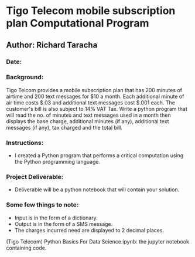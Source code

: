 # Tigo Telecom mobile subscription plan Computational Program

## Author: Richard Taracha

### Date:


### Background:
Tigo Telcom provides a mobile subscription plan that has 200 minutes of airtime and 200 text messages for $10 a month. Each additional minute of air time costs $.03 and additional text messages cost $.001 each. The customer's bill is also subject to 14% VAT Tax. Write a python program that will read the no. of minutes and text messages used in a month then displays the base charge, additional minutes (if any), additional text messages (if any), tax charged and the total bill. 

### Instructions:
* I created a Python program that performs a critical computation using the Python programming language. 


### Project Deliverable:
* Deliverable will be a python notebook that will contain your solution. 

### Some few things to note: 
* Input is in the form of a dictionary. 
* Output is in the form of a SMS message. 
* The charges incurred need are displayed to 2 decimal places. 

(Tigo Telecom) Python Basics For Data Science.ipynb: the jupyter notebook containing code.
